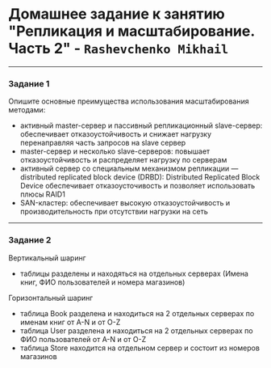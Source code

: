 # Домашнее задание к занятию "Репликация и масштабирование. Часть 2" - `Rashevchenko Mikhail`

---

### Задание 1

Опишите основные преимущества использования масштабирования методами:

- активный master-сервер и пассивный репликационный slave-сервер:
  обеспечивает отказоустойчивость и снижает нагрузку перенаправляя часть запросов на slave сервер
- master-сервер и несколько slave-серверов:
  повышает отказоустойчивость и распределяет нагрузку по серверам
- активный сервер со специальным механизмом репликации — distributed replicated block device (DRBD):
  Distributed Replicated Block Device обеспечивает отказоусточивость и позволяет использовать плюсы RAID1
- SAN-кластер:
  обеспечивает высокую отказоустойчивость и производительность при отсутствии нагрузки на сеть

---

### Задание 2

Вертикальный шаринг
- таблицы разделены и находяться на отдельных серверах (Имена книг, ФИО пользователей и номера магазинов)


Горизонтальный шаринг
- таблица Book разделена и находиться на 2 отдельных серверах по именам книг от A-N и от O-Z
- таблица User разделена и находиться на 2 отдельных серверах по ФИО пользователей от A-N и от O-Z
- таблица Store находится на отдельном сервер и состоит из номеров магазинов

   
